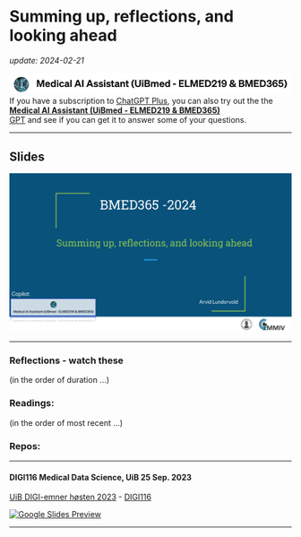# Summing up, reflections, and looking ahead

 _update: 2024-02-21_


<!-- ![img](../assets/GPT-MedAI.png)<br> -->
<img src="../assets/GPT-MedAI.png" width="600"><br>
If you have a subscription to [ChatGPT Plus](https://openai.com/blog/chatgpt-plus), you can also try out the the [**Medical AI Assistant (UiBmed - ELMED219 & BMED365)**](https://chat.openai.com/g/g-d90dfN17H-medical-ai-assistant-uibmed-elmed219-bmed365) <br> [GPT](https://openai.com/blog/introducing-gpts) and see if you can get it to answer some of your questions.

---------------

## Slides



<a href="https://docs.google.com/presentation/d/e/2PACX-1vTnHk_eMlJrb8g3DSEIk5CYxTvxJtJBPef3Wg9CxuZppe6cakJdQfaWDzdYJfCcftlETULeF8kC-GBn/pub?start=false&loop=false&delayms=3000"><img src="assets/Reflections-slide-0.png"></a>

<!--

<img src="assets/Reflections-slide-0.png">
-->
-----

### Reflections - watch these
(in the order of duration ...)

  
### Readings:
(in the order of most recent ...)


  
### Repos:

----

#### DIGI116 Medical Data Science, UiB  25 Sep. 2023

[UiB DIGI-emner høsten 2023](https://www.uib.no/digi/162588/digi-emner-h%C3%B8sten-2023) - [DIGI116](https://www.uib.no/digi/162588/digi-emner-h%C3%B8sten-2023#digi116-nbsp-medical-data-science)

[![Google Slides Preview](assets/DIGI116-Future-Perspective-20230926-slides-preview.png)](https://docs.google.com/presentation/d/e/2PACX-1vQdvaaREXaSEdKdgUtwhHa2zoZthgYbMbzwCz0zaU1BcGei9QhBW9OOxRaFDe_5jCOiZcM6dsVvr-wj/pub?start=false&loop=false&delayms=3000)

----

